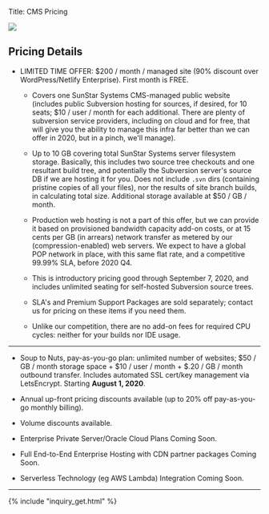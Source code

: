 Title: CMS Pricing

<div class="float-lg-right">
	<img src="/images/sunstarstaronly.png"></img>
</div>

## Pricing Details

- LIMITED TIME OFFER: <span class="text-success">$200 / month / managed site</span> (90% discount over WordPress/Netlify Enterprise).  First month is <span class="text-success">FREE</span>.

	- Covers one <span class="text-white">SunStar Systems CMS</span>-managed public website (includes public Subversion hosting for sources, if desired, for 10 seats; <span class="text-success">$10 / user / month</span> for each additional. There are plenty of subversion service providers, including on cloud and for free, that will give you the ability to manage this infra far better than we can offer in 2020, but in a pinch, we'll manage).

	- <span class="text-success">Up to 10 GB</span> covering total SunStar Systems server filesystem storage.  Basically, this includes two source tree checkouts and one resultant build tree, and potentially the Subversion server's source DB if we are hosting it for you.  Does not include `.svn` dirs (containing pristine copies of all your files), nor the results of site branch builds, in calculating total size.  Additional storage available at <span class="text-success">$50 / GB / month</span>.

	- Production web hosting is not a part of this offer, but we can provide it based on provisioned bandwidth capacity add-on costs, or at  <span class="text-success">15 cents per GB</span> (in arrears) network transfer as metered by our (compression-enabled) web servers.  We expect to have a global POP network in place, with this same flat rate, and a competitive 99.99% SLA, before 2020 Q4.

	- This is introductory pricing good through September 7, 2020, and includes <span class="text-success">unlimited seating for self-hosted Subversion source trees</span>.

	- SLA's and Premium Support Packages are sold separately; contact us for pricing on these items if you need them.

	- Unlike our competition, <span class="text-success">there are no add-on fees for required CPU cycles: neither for your builds nor IDE usage</span>.

------------

- Soup to Nuts, pay-as-you-go plan: <span class="text-success">unlimited number of websites; $50 / GB / month storage space + $10 / user / month + $.20 / GB / month outbound transfer</span>. Includes automated SSL cert/key management via LetsEncrypt. Starting **August 1, 2020**.

- Annual up-front pricing discounts available (up to 20% off pay-as-you-go monthly billing).

- Volume discounts available.

- Enterprise Private Server/Oracle Cloud Plans Coming Soon.

- Full End-to-End Enterprise Hosting with CDN partner packages Coming Soon.

- Serverless Technology (eg AWS Lambda) Integration Coming Soon.

------------

<div class="col-lg-12">
{% include "inquiry_get.html" %}
</div>


